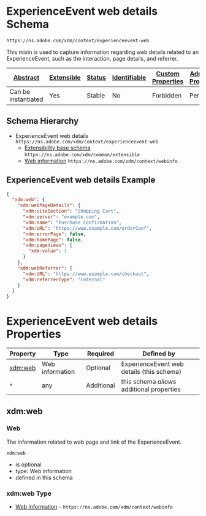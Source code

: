 
# ExperienceEvent web details Schema

```
https://ns.adobe.com/xdm/context/experienceevent-web
```

This mixin is used to capture information regarding web details related to an ExperienceEvent, such as the interaction, page details, and referrer.

| [Abstract](../../abstract.md) | [Extensible](../../extensions.md) | [Status](../../status.md) | [Identifiable](../../id.md) | [Custom Properties](../../extensions.md) | [Additional Properties](../../extensions.md) | Defined In |
|-------------------------------|-----------------------------------|---------------------------|-----------------------------|------------------------------------------|----------------------------------------------|------------|
| Can be instantiated | Yes | Stable | No | Forbidden | Permitted | [context/experienceevent-web.schema.json](context/experienceevent-web.schema.json) |
## Schema Hierarchy

* ExperienceEvent web details `https://ns.adobe.com/xdm/context/experienceevent-web`
  * [Extensibility base schema](../common/extensible.schema.md) `https://ns.adobe.com/xdm/common/extensible`
  * [Web information](webinfo.schema.md) `https://ns.adobe.com/xdm/context/webinfo`


## ExperienceEvent web details Example
```json
{
  "xdm:web": {
    "xdm:webPageDetails": {
      "xdm:siteSection": "Shopping Cart",
      "xdm:server": "example.com",
      "xdm:name": "Purchase Confirmation",
      "xdm:URL": "https://www.example.com/orderConf",
      "xdm:errorPage": false,
      "xdm:homePage": false,
      "xdm:pageViews": {
        "xdm:value": 1
      }
    },
    "xdm:webReferrer": {
      "xdm:URL": "https://www.example.com/checkout",
      "xdm:referrerType": "internal"
    }
  }
}
```

# ExperienceEvent web details Properties

| Property | Type | Required | Defined by |
|----------|------|----------|------------|
| [xdm:web](#xdmweb) | Web information | Optional | ExperienceEvent web details (this schema) |
| `*` | any | Additional | this schema *allows* additional properties |

## xdm:web
### Web

The information related to web page and link of the ExperienceEvent.

`xdm:web`
* is optional
* type: Web information
* defined in this schema

### xdm:web Type


* [Web information](webinfo.schema.md) – `https://ns.adobe.com/xdm/context/webinfo`




